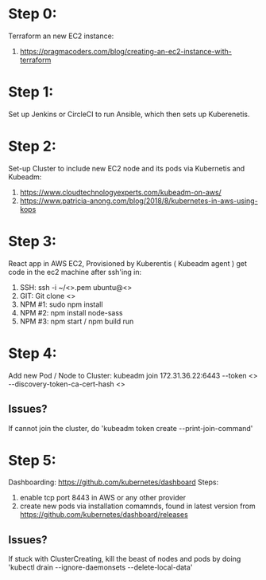 # Step 0:

Terraform an new EC2 instance:
1. https://pragmacoders.com/blog/creating-an-ec2-instance-with-terraform

# Step 1:

Set up Jenkins or CircleCI to run Ansible, which then sets up Kuberenetis.

# Step 2:

Set-up Cluster to include new EC2 node and its pods via Kubernetis and Kubeadm:
1. https://www.cloudtechnologyexperts.com/kubeadm-on-aws/
2. https://www.patricia-anong.com/blog/2018/8/kubernetes-in-aws-using-kops

# Step 3:

React app in AWS EC2, Provisioned by Kuberentis ( Kubeadm agent )
get code in the ec2 machine after ssh'ing in:
1. SSH: ssh -i ~/<>.pem ubuntu@<>
2. GIT: Git clone <>
3. NPM #1: sudo npm install
4. NPM #2: npm install node-sass
5. NPM #3: npm start / npm build run 

# Step 4:

Add new Pod / Node to Cluster:
kubeadm join 172.31.36.22:6443 --token <> \
    --discovery-token-ca-cert-hash <>
    
## Issues?

If cannot join the cluster, do 'kubeadm token create --print-join-command'

# Step 5:

Dashboarding: https://github.com/kubernetes/dashboard
Steps:
1. enable tcp port 8443 in AWS or any other provider
2. create new pods via installation comamnds, found in latest version from https://github.com/kubernetes/dashboard/releases

## Issues?

If stuck with ClusterCreating, kill the beast of nodes and pods by doing 'kubectl drain <node name>  --ignore-daemonsets --delete-local-data'
